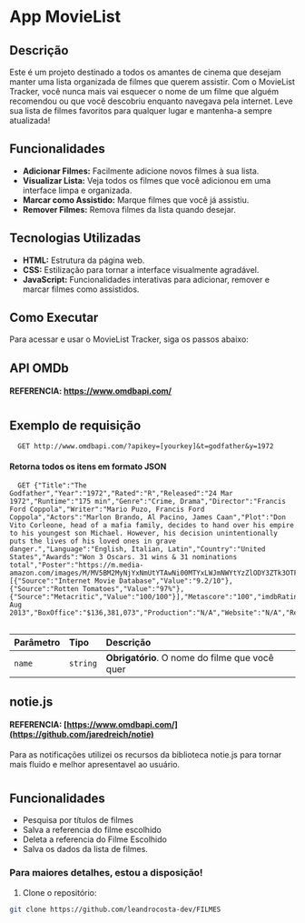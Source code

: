 # App MovieList

## Descrição
Este é um projeto destinado a todos os amantes de cinema que desejam manter uma lista organizada de filmes que querem assistir. Com o MovieList Tracker, você nunca mais vai esquecer o nome de um filme que alguém recomendou ou que você descobriu enquanto navegava pela internet. Leve sua lista de filmes favoritos para qualquer lugar e mantenha-a sempre atualizada!

## Funcionalidades
- **Adicionar Filmes:** Facilmente adicione novos filmes à sua lista.
- **Visualizar Lista:** Veja todos os filmes que você adicionou em uma interface limpa e organizada.
- **Marcar como Assistido:** Marque filmes que você já assistiu.
- **Remover Filmes:** Remova filmes da lista quando desejar.

## Tecnologias Utilizadas
- **HTML:** Estrutura da página web.
- **CSS:** Estilização para tornar a interface visualmente agradável.
- **JavaScript:** Funcionalidades interativas para adicionar, remover e marcar filmes como assistidos.

## Como Executar
Para acessar e usar o MovieList Tracker, siga os passos abaixo:


## API OMDb

#### REFERENCIA: https://www.omdbapi.com/
#
## Exemplo de requisição

```http
  GET http://www.omdbapi.com/?apikey=[yourkey]&t=godfather&y=1972

```
#### Retorna todos os itens em formato JSON

```http
  GET {"Title":"The Godfather","Year":"1972","Rated":"R","Released":"24 Mar 1972","Runtime":"175 min","Genre":"Crime, Drama","Director":"Francis Ford Coppola","Writer":"Mario Puzo, Francis Ford Coppola","Actors":"Marlon Brando, Al Pacino, James Caan","Plot":"Don Vito Corleone, head of a mafia family, decides to hand over his empire to his youngest son Michael. However, his decision unintentionally puts the lives of his loved ones in grave danger.","Language":"English, Italian, Latin","Country":"United States","Awards":"Won 3 Oscars. 31 wins & 31 nominations total","Poster":"https://m.media-amazon.com/images/M/MV5BM2MyNjYxNmUtYTAwNi00MTYxLWJmNWYtYzZlODY3ZTk3OTFlXkEyXkFqcGdeQXVyNzkwMjQ5NzM@._V1_SX300.jpg","Ratings":[{"Source":"Internet Movie Database","Value":"9.2/10"},{"Source":"Rotten Tomatoes","Value":"97%"},{"Source":"Metacritic","Value":"100/100"}],"Metascore":"100","imdbRating":"9.2","imdbVotes":"1,979,342","imdbID":"tt0068646","Type":"movie","DVD":"01 Aug 2013","BoxOffice":"$136,381,073","Production":"N/A","Website":"N/A","Response":"True"}


```

| Parâmetro   | Tipo       | Descrição                                   |
| :---------- | :--------- | :------------------------------------------ |
| `name`      | `string` | **Obrigatório**. O nome do filme que você quer |


## notie.js

#### REFERENCIA: [https://www.omdbapi.com/](https://github.com/jaredreich/notie)
Para as notificações utilizei os recursos da biblioteca notie.js para tornar mais fluido e melhor apresentavel ao usuário.
#
## Funcionalidades

- Pesquisa por títulos de filmes
- Salva a referencia do filme escolhido
- Deleta a referencia do Filme Escolhido
- Salva os dados da lista de filmes.

### Para maiores detalhes, estou a disposição!

1. Clone o repositório:
```bash
git clone https://github.com/leandrocosta-dev/FILMES
